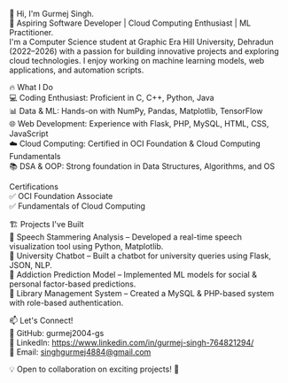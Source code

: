 👋 Hi, I'm Gurmej Singh.    
🚀 Aspiring Software Developer | Cloud Computing Enthusiast | ML Practitioner.    
    I'm a Computer Science student at Graphic Era Hill University, Dehradun (2022–2026) with a passion for building innovative projects and exploring cloud technologies. I enjoy 
    working on machine learning models, web applications, and automation scripts.    

🔥 What I Do  
💻 Coding Enthusiast: Proficient in C, C++, Python, Java  
📊 Data & ML: Hands-on with NumPy, Pandas, Matplotlib, TensorFlow  
🌐 Web Development: Experience with Flask, PHP, MySQL, HTML, CSS, JavaScript  
☁️ Cloud Computing: Certified in OCI Foundation & Cloud Computing Fundamentals  
📚 DSA & OOP: Strong foundation in Data Structures, Algorithms, and OS  

Certifications  
✅ OCI Foundation Associate  
✅ Fundamentals of Cloud Computing  

🏗 Projects I've Built  
🔹 Speech Stammering Analysis – Developed a real-time speech visualization tool using Python, Matplotlib.  
🔹 University Chatbot – Built a chatbot for university queries using Flask, JSON, NLP.  
🔹 Addiction Prediction Model – Implemented ML models for social & personal factor-based predictions.  
🔹 Library Management System – Created a MySQL & PHP-based system with role-based authentication.  

📫 Let's Connect!  
🔗 GitHub: gurmej2004-gs  
🔗 LinkedIn: https://www.linkedin.com/in/gurmej-singh-764821294/  
📧 Email: singhgurmej4884@gmail.com  

💡 Open to collaboration on exciting projects! 🚀
